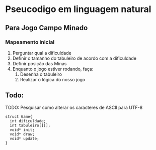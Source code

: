 # Pseucodigo em linguagem natural
## Para Jogo Campo Minado

### Mapeamento inicial
1. Perguntar qual a dificuldade
2. Definir o tamanho do tabuleiro de acordo com a dificuldade
3. Definir posição das Minas
4. Enquanto o jogo estiver rodando, faça:
   1. Desenha o tabuleiro
   2. Realizar o lógica do nosso jogo

## Todo:

TODO: Pesquisar como alterar os caracteres de ASCII para UTF-8

```
struct Game{
  int dificuldade;
  int tabuleiro[][];
  void* init;
  void* draw;
  void* update;
}
```